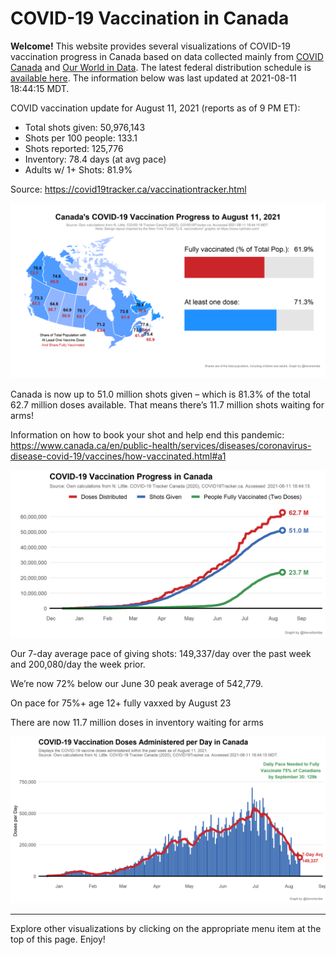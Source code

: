 COVID-19 Vaccination in Canada
==============================

**Welcome!** This website provides several visualizations of COVID-19
vaccination progress in Canada based on data collected mainly from
[COVID Canada](https://covid19tracker.ca/vaccinationtracker.html) and
[Our World in Data](https://ourworldindata.org/covid-vaccinations). The
latest federal distribution schedule is [available
here](https://www.canada.ca/en/public-health/services/diseases/2019-novel-coronavirus-infection/prevention-risks/covid-19-vaccine-treatment/vaccine-rollout.html).
The information below was last updated at 2021-08-11 18:44:15 MDT.

COVID vaccination update for August 11, 2021 (reports as of 9 PM ET):

-   Total shots given: 50,976,143
-   Shots per 100 people: 133.1
-   Shots reported: 125,776
-   Inventory: 78.4 days (at avg pace)
-   Adults w/ 1+ Shots: 81.9%

Source:
<a href="https://covid19tracker.ca/vaccinationtracker.html" class="uri">https://covid19tracker.ca/vaccinationtracker.html</a>

![](Plots/plot_main.png)

Canada is now up to 51.0 million shots given – which is 81.3% of the
total 62.7 million doses available. That means there’s 11.7 million
shots waiting for arms!

Information on how to book your shot and help end this pandemic:
<a href="https://www.canada.ca/en/public-health/services/diseases/coronavirus-disease-covid-19/vaccines/how-vaccinated.html#a1" class="uri">https://www.canada.ca/en/public-health/services/diseases/coronavirus-disease-covid-19/vaccines/how-vaccinated.html#a1</a>

![](Plots/plot_total.png)

Our 7-day average pace of giving shots: 149,337/day over the past week
and 200,080/day the week prior.

We’re now 72% below our June 30 peak average of 542,779.

On pace for 75%+ age 12+ fully vaxxed by August 23

There are now 11.7 million doses in inventory waiting for arms

![](Plots/pace_national.png)

------------------------------------------------------------------------

Explore other visualizations by clicking on the appropriate menu item at
the top of this page. Enjoy!
